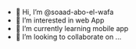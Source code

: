 - 👋 Hi, I’m @soaad-abo-el-wafa
- 👀 I’m interested in web App
- 🌱 I’m currently learning mobile app
- 💞️ I’m looking to collaborate on ...


<!---
soaad-abo-el-wafa/soaad-abo-el-wafa is a ✨ special ✨ repository because its `README.md` (this file) appears on your GitHub profile.
You can click the Preview link to take a look at your changes.
--->
